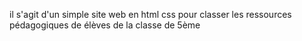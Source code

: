 il s'agit d'un simple site web en html css pour classer les ressources pédagogiques de élèves de la classe de 5ème
